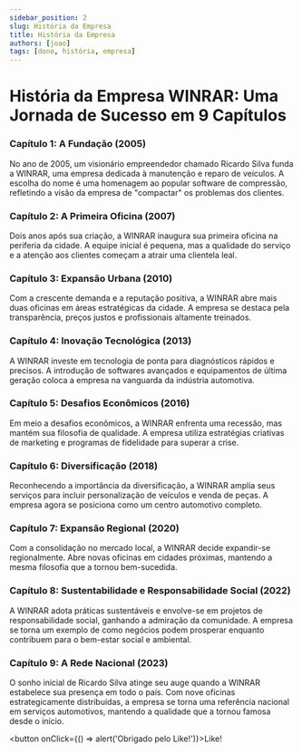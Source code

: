 ```yaml
---
sidebar_position: 2
slug: História da Empresa
title: História da Empresa
authors: [joao]
tags: [dono, história, empresa]
---
```


# História da Empresa WINRAR: Uma Jornada de Sucesso em 9 Capítulos

### Capítulo 1: A Fundação (2005)
No ano de 2005, um visionário empreendedor chamado Ricardo Silva funda a WINRAR, uma empresa dedicada à manutenção e reparo de veículos. A escolha do nome é uma homenagem ao popular software de compressão, refletindo a visão da empresa de "compactar" os problemas dos clientes.

### Capítulo 2: A Primeira Oficina (2007)
Dois anos após sua criação, a WINRAR inaugura sua primeira oficina na periferia da cidade. A equipe inicial é pequena, mas a qualidade do serviço e a atenção aos clientes começam a atrair uma clientela leal.

### Capítulo 3: Expansão Urbana (2010)
Com a crescente demanda e a reputação positiva, a WINRAR abre mais duas oficinas em áreas estratégicas da cidade. A empresa se destaca pela transparência, preços justos e profissionais altamente treinados.

### Capítulo 4: Inovação Tecnológica (2013)
A WINRAR investe em tecnologia de ponta para diagnósticos rápidos e precisos. A introdução de softwares avançados e equipamentos de última geração coloca a empresa na vanguarda da indústria automotiva.

### Capítulo 5: Desafios Econômicos (2016)
Em meio a desafios econômicos, a WINRAR enfrenta uma recessão, mas mantém sua filosofia de qualidade. A empresa utiliza estratégias criativas de marketing e programas de fidelidade para superar a crise.

### Capítulo 6: Diversificação (2018)
Reconhecendo a importância da diversificação, a WINRAR amplia seus serviços para incluir personalização de veículos e venda de peças. A empresa agora se posiciona como um centro automotivo completo.

### Capítulo 7: Expansão Regional (2020)
Com a consolidação no mercado local, a WINRAR decide expandir-se regionalmente. Abre novas oficinas em cidades próximas, mantendo a mesma filosofia que a tornou bem-sucedida.

### Capítulo 8: Sustentabilidade e Responsabilidade Social (2022)
A WINRAR adota práticas sustentáveis e envolve-se em projetos de responsabilidade social, ganhando a admiração da comunidade. A empresa se torna um exemplo de como negócios podem prosperar enquanto contribuem para o bem-estar social e ambiental.

### Capítulo 9: A Rede Nacional (2023)
O sonho inicial de Ricardo Silva atinge seu auge quando a WINRAR estabelece sua presença em todo o país. Com nove oficinas estrategicamente distribuídas, a empresa se torna uma referência nacional em serviços automotivos, mantendo a qualidade que a tornou famosa desde o início.



<button onClick={() => alert('Obrigado pelo Like!')}>Like!</button>